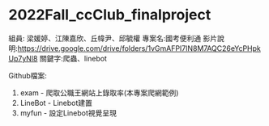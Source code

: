 # 2022Fall_ccClub_finalproject
組員: 梁媛婷、江陳嘉欣、丘幃尹、邱毓權
專案名:國考便利通
影片說明:https://drive.google.com/drive/folders/1vGmAFPI7lN8M7AQC26eYcPHpkUp7yNl8
關鍵字:爬蟲、linebot

Github檔案:
1. exam - 爬取公職王網站上錄取率(本專案爬網範例)
2. LineBot - Linebot建置
3. myfun - 設定Linebot視覺呈現
